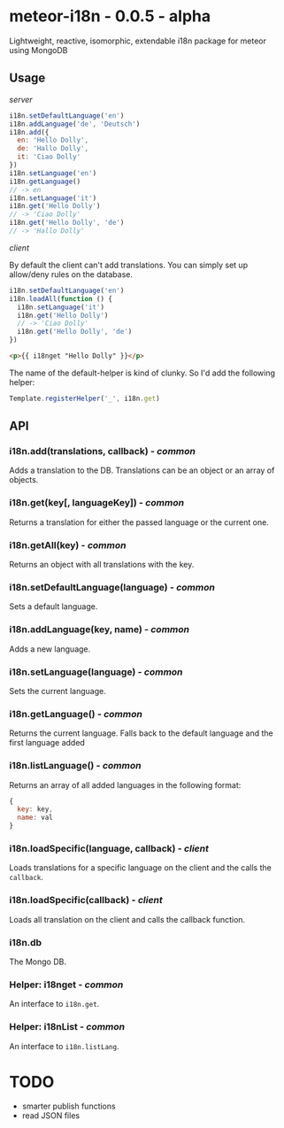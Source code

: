 # meteor-i18n - 0.0.5 - alpha
Lightweight, reactive, isomorphic, extendable i18n package for meteor using MongoDB

## Usage

_server_

```js
i18n.setDefaultLanguage('en')
i18n.addLanguage('de', 'Deutsch')
i18n.add({
  en: 'Hello Dolly',
  de: 'Hallo Dolly',
  it: 'Ciao Dolly'
})
i18n.setLanguage('en')
i18n.getLanguage()
// -> en
i18n.setLanguage('it')
i18n.get('Hello Dolly')
// -> 'Ciao Dolly'
i18n.get('Hello Dolly', 'de')
// -> 'Hallo Dolly'
```

_client_

By default the client can't add translations. You can simply set up allow/deny rules on the database.

```js
i18n.setDefaultLanguage('en')
i18n.loadAll(function () {
  i18n.setLanguage('it')
  i18n.get('Hello Dolly')
  // -> 'Ciao Dolly'
  i18n.get('Hello Dolly', 'de')
})
```

```html
<p>{{ i18nget "Hello Dolly" }}</p>
```

The name of the default-helper is kind of clunky. So I'd add the following helper:

```js
Template.registerHelper('_', i18n.get)
```

## API
### i18n.add(translations, callback) - _common_
Adds a translation to the DB. Translations can be an object or an array of objects.

### i18n.get(key[, languageKey]) - _common_
Returns a translation for either the passed language or the current one.

### i18n.getAll(key) - _common_
Returns an object with all translations with the key.

### i18n.setDefaultLanguage(language) - _common_
Sets a default language.

### i18n.addLanguage(key, name) - _common_
Adds a new language.

### i18n.setLanguage(language) - _common_
Sets the current language.

### i18n.getLanguage() - _common_
Returns the current language. Falls back to the default language and the first language added

### i18n.listLanguage() - _common_
Returns an array of all added languages in the following format:
```js
{
  key: key,
  name: val
}
```

### i18n.loadSpecific(language, callback) - _client_
Loads translations for a specific language on the client and the calls the `callback`.

### i18n.loadSpecific(callback) - _client_
Loads all translation on the client and calls the callback function.

### i18n.db
The Mongo DB.

### Helper: i18nget - _common_
An interface to `i18n.get`.

### Helper: i18nList - _common_
An interface to `i18n.listLang`.

# TODO
* smarter publish functions
* read JSON files
